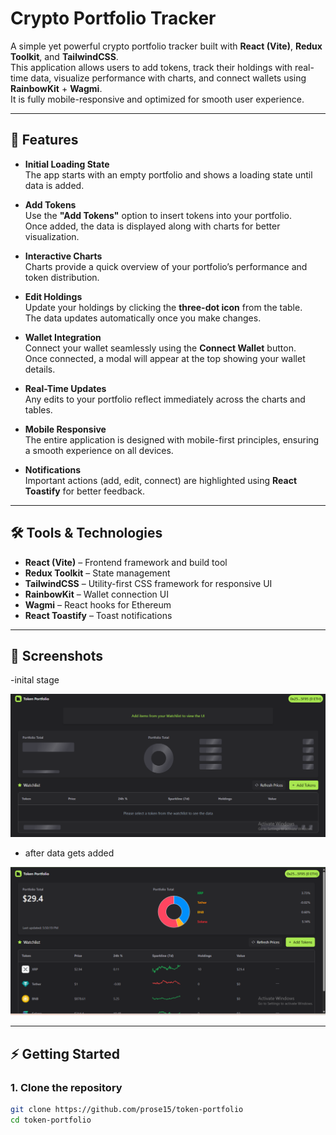 # Crypto Portfolio Tracker

A simple yet powerful crypto portfolio tracker built with **React (Vite)**, **Redux Toolkit**, and **TailwindCSS**.  
This application allows users to add tokens, track their holdings with real-time data, visualize performance with charts, and connect wallets using **RainbowKit** + **Wagmi**.  
It is fully mobile-responsive and optimized for smooth user experience.

---

## 🚀 Features

- **Initial Loading State**  
  The app starts with an empty portfolio and shows a loading state until data is added.

- **Add Tokens**  
  Use the **"Add Tokens"** option to insert tokens into your portfolio.  
  Once added, the data is displayed along with charts for better visualization.

- **Interactive Charts**  
  Charts provide a quick overview of your portfolio’s performance and token distribution.

- **Edit Holdings**  
  Update your holdings by clicking the **three-dot icon** from the table.  
  The data updates automatically once you make changes.

- **Wallet Integration**  
  Connect your wallet seamlessly using the **Connect Wallet** button.  
  Once connected, a modal will appear at the top showing your wallet details.

- **Real-Time Updates**  
  Any edits to your portfolio reflect immediately across the charts and tables.

- **Mobile Responsive**  
  The entire application is designed with mobile-first principles, ensuring a smooth experience on all devices.

- **Notifications**  
  Important actions (add, edit, connect) are highlighted using **React Toastify** for better feedback.

---

## 🛠️ Tools & Technologies

- **React (Vite)** – Frontend framework and build tool  
- **Redux Toolkit** – State management  
- **TailwindCSS** – Utility-first CSS framework for responsive UI  
- **RainbowKit** – Wallet connection UI  
- **Wagmi** – React hooks for Ethereum  
- **React Toastify** – Toast notifications  

---

## 📸 Screenshots 

-inital stage 

![image alt](https://github.com/prose15/token-portfolio/blob/main/Screenshot%202025-09-08%20182745.png?raw=true)

- after data gets added

![image alt](https://github.com/prose15/token-portfolio/blob/main/Screenshot%202025-09-08%20182323.png?raw=true)


---

## ⚡ Getting Started

### 1. Clone the repository
```bash
git clone https://github.com/prose15/token-portfolio
cd token-portfolio
